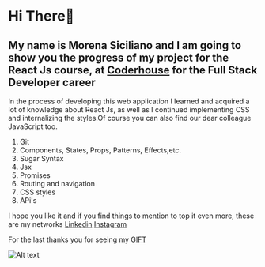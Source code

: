 # Hi There👋

## My name is Morena Siciliano and I am going to show you the progress of my project for the React Js course, at [Coderhouse](https://www.coderhouse.com/) for the Full Stack Developer career

In the process of developing this web application I learned and acquired a lot of knowledge about React Js, as well as I continued implementing CSS and internalizing the styles.Of course you can also find our dear colleague JavaScript too.

1. Git
2. Components, States, Props, Patterns, Effects,etc.
3. Sugar Syntax
4. Jsx
5. Promises
6. Routing and navigation
7. CSS styles
8. APi's

I hope you like it and if you find things to mention to top it even more, these are my networks
[Linkedin](https://www.linkedin.com/in/morena-siciliano-179876273/)
[Instagram](https://www.instagram.com/moresiciliano/)

For the last thanks you for seeing my [GIFT](https://www.loom.com/share/e75367b9f89745a583b617b50050b827?t=66&sid=849d52df-f75e-4984-a979-5a1013a54782)

![Alt text](image-2.png)
